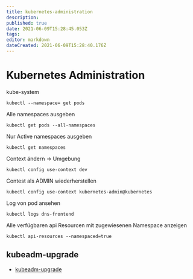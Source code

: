 ```yaml
---
title: kubernetes-administration
description: 
published: true
date: 2021-06-09T15:28:45.053Z
tags: 
editor: markdown
dateCreated: 2021-06-09T15:28:40.176Z
---
```


# Kubernetes Administration

kube-system

`kubectl --namespace= get pods`

Alle namespaces ausgeben

`kubectl get pods --all-namespaces`

Nur Active namespaces ausgeben

`kubectl get namespaces`

Context ändern -> Umgebung

`kubectl config use-context dev`

Contest als ADMIN wiederherstellen

`kubectl config use-context kubernetes-admin@kubernetes`

Log von pod ansehen

`kubectl logs dns-frontend`

Alle verfügbaren api Resourcen mit zugewiesenen Namespace anzeigen

`kubectl api-resources --namespaced=true`

## kubeadm-upgrade

* [kubeadm-upgrade](https://kubernetes.io/docs/reference/setup-tools/kubeadm/kubeadm-upgrade/)